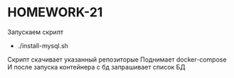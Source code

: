 # HOMEWORK-21

Запускаем скрипт 

- ./install-mysql.sh

Скрипт скачивает указанный репозиторые
Поднимает docker-compose
И после запуска контейнера с бд запрашивает список БД
